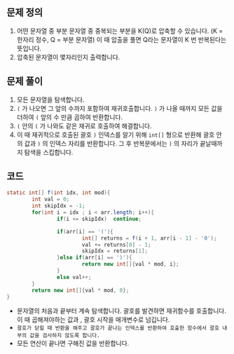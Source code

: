 ## 문제 정의

1. 어떤 문자열 중 부분 문자열 중 중복되는 부분을 K(Q)로 압축할 수 있습니다. (K = 한자리 정수, Q = 부분 문자열) 이 때 압출을 풀면 Q라는 문자열이 K 번 반복된다는 뜻입니다.
2. 압축된 문자열이 몇자리인지 출력합니다.

## 문제 풀이

1. 모든 문자열을 탐색합니다.
2. `(` 가 나오면 그 앞의 수까지 포함하여 재귀호출합니다. `)` 가 나올 때까지 모든 값을 더하여 `(` 앞의 수 만큼 곱하여 반환합니다.
3. `(` 안의 `(` 가 나와도 같은 재귀로 호출하여 해결합니다.
4. 이 때 재귀적으로 호출된 괄호 `)` 인덱스를 알기 위해 `int[]` 형으로 반환해 괄호 안의 값과 `)` 의 인덱스 자리를 반환합니다. 그 후 반복문에서는 `)` 의 자리가 끝날때까지 탐색을 스킵합니다.

## 코드

```java
static int[] f(int idx, int mod){
		int val = 0;
		int skipIdx = -1;
		for(int i = idx ; i < arr.length; i++){
				if(i <= skipIdx)  continue;

				if(arr[i] == '('){
						int[] returns = f(i + 1, arr[i - 1] - '0');
						val += returns[0] - 1;
						skipIdx = returns[1];
				}else if(arr[i] == ')'){
						return new int[]{val * mod, i};
				}
				else val++;
		}
		return new int[]{val * mod, 0};
}
```

- 문자열의 처음과 끝부터 계속 탐색합니다. 괄호를 발견하면 재귀함수를 호출합니다. 이 때 곱해져야하는 값과 , 괄호 시작을 매개변수로 넘깁니다.
- `괄호가 닫힐 때 반환을 해주고 괄호가 끝나는 인덱스를 반환하여 호출한 함수에서 괄호 내부의 값을 검사하지 않도록 합니다.`
- 모든 연산이 끝나면 구해진 값을 반환합니다.